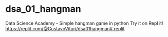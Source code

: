 # dsa_01_hangman
Data Science Academy - Simple hangman game in python
Try it on Repl it!
https://replit.com/@GustavoVituri/dsa01hangman#.replit
